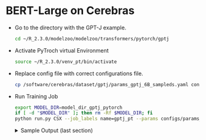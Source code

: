 # BERT-Large on Cerebras

* Go to the directory with the GPT-J example. 
  ```bash
  cd ~/R_2.3.0/modelzoo/modelzoo/transformers/pytorch/gptj
  ```

* Activate PyTroch virtual Environment 
  ```bash
  source ~/R_2.3.0/venv_pt/bin/activate
  ```

* Replace config file with correct configurations file. 
  ```bash
  cp /software/cerebras/dataset/gptj/params_gptj_6B_sampleds.yaml configs/params_gptj_6B_sampleds.yaml
  ```

* Run Training Job
  ```bash
  export MODEL_DIR=model_dir_gptj_pytorch
  if [ -d "$MODEL_DIR" ]; then rm -Rf $MODEL_DIR; fi
  python run.py CSX --job_labels name=gptj_pt --params configs/params_gptj_6B_sampleds.yaml --num_workers_per_csx=1 --mode train --model_dir $MODEL_DIR --mount_dirs /home/ /software/ --python_paths /home/$(whoami)/R_1.9.2/modelzoo/ --compile_dir $(whoami) |& tee mytest.log
  ```
  <details>
    <summary>Sample Output (last section)</summary>
    
    ```bash
      2023-11-10 20:34:41,113 INFO:   Finished sending initial weights
      2023-11-10 20:34:41,116 INFO:   Finalizing appliance staging for the run
      2023-11-10 20:34:42,548 INFO:   Finished staging the appliance
      2023-11-10 20:34:42,552 INFO:   Beginning appliance run
      2023-11-10 20:40:15,694 INFO:   | Train Device=xla:0, Step=100, Loss=9.18750, Rate=19.81 samples/sec, GlobalRate=19.81 samples/sec
      2023-11-10 20:45:49,090 INFO:   | Train Device=xla:0, Step=200, Loss=8.37500, Rate=19.80 samples/sec, GlobalRate=19.80 samples/sec
      2023-11-10 20:45:49,092 INFO:   Saving checkpoint at global step 200
      2023-11-10 20:56:38,458 INFO:   Saving step 200 in dataloader checkpoint
      2023-11-10 20:56:38,575 INFO:   Saved checkpoint at global step: 200
      2023-11-10 20:56:38,576 INFO:   Training completed successfully! Processed 13200 sample(s) in 1316.022207736969 seconds.
    ```
  </details>